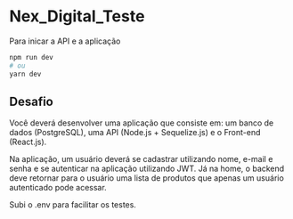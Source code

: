 # Nex_Digital_Teste
 
 
 Para inicar a API e a aplicação
```bash
npm run dev
# ou
yarn dev
```

## Desafio
Você deverá desenvolver uma aplicação que consiste em: um banco de dados (PostgreSQL), uma API (Node.js + Sequelize.js) e o Front-end (React.js).

Na aplicação, um usuário deverá se cadastrar utilizando nome, e-mail e senha e se autenticar na aplicação utilizando JWT. Já na home, o backend deve retornar para o usuário uma lista de produtos que apenas um usuário autenticado pode acessar.

Subi o .env para facilitar os testes.
